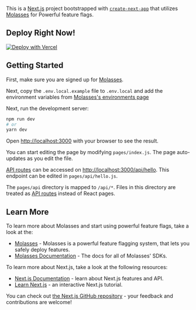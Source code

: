 This is a [Next.js](https://nextjs.org/) project bootstrapped with [`create-next-app`](https://github.com/vercel/next.js/tree/canary/packages/create-next-app) that utilizes [Molasses](https://www.molasses.app) for Powerful feature flags.

## Deploy Right Now!

[![Deploy with Vercel](https://vercel.com/button)](https://vercel.com/new/git/external?repository-url=https%3A%2F%2Fgithub.com%2Fmolassesapp%2Fexample-molasses-next-app&env=MOLASSES_API_KEY,NEXT_PUBLIC_MOLASSES_API_KEY&envDescription=These%20are%20the%20keys%20needed%20to%20populate%20Molasses%20feature%20flags&envLink=https%3A%2F%2Fwww.molasses.app%2Fenvironments)

## Getting Started

First, make sure you are signed up for [Molasses](https://www.molasses.app).

Next, copy the `.env.local.example` file to `.env.local` and add the environment variables from [Molasses's environments page](https://www.molasses.app/environments)

Next, run the development server:

```bash
npm run dev
# or
yarn dev
```

Open [http://localhost:3000](http://localhost:3000) with your browser to see the result.

You can start editing the page by modifying `pages/index.js`. The page auto-updates as you edit the file.

[API routes](https://nextjs.org/docs/api-routes/introduction) can be accessed on [http://localhost:3000/api/hello](http://localhost:3000/api/hello). This endpoint can be edited in `pages/api/hello.js`.

The `pages/api` directory is mapped to `/api/*`. Files in this directory are treated as [API routes](https://nextjs.org/docs/api-routes/introduction) instead of React pages.

## Learn More

To learn more about Molasses and start using powerful feature flags, take a look at the:

- [Molasses](https://www.molasses.app/) - Molasses is a powerful feature flagging system, that lets you safely deploy features. 
- [Molasses Documentation](https://docs.molasses.app/) - The docs for all of Molasses' SDKs.

To learn more about Next.js, take a look at the following resources:

- [Next.js Documentation](https://nextjs.org/docs) - learn about Next.js features and API.
- [Learn Next.js](https://nextjs.org/learn) - an interactive Next.js tutorial.

You can check out [the Next.js GitHub repository](https://github.com/vercel/next.js/) - your feedback and contributions are welcome!
